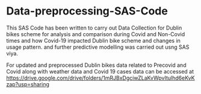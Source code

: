 # Data-preprocessing-SAS-Code

This SAS Code has been written to carry out Data Collection for Dublin bikes scheme for analysis and comparison during Covid and Non-Covid times
and how Covid-19 impacted Dublin bike scheme and changes in usage pattern.
and further predictive modelling was carried out usng SAS viya.

For updated and preprocessed Dublin bikes data related to Precovid and Covid along with weather data and Covid 19 cases data can be accessed at
https://drive.google.com/drive/folders/1mRJBxDgciwZLaKvWpvItulhd6eKvKzap?usp=sharing
